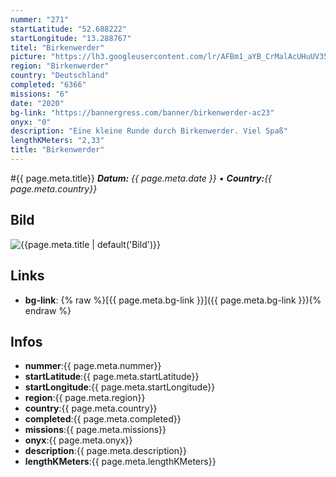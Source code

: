 ```yaml
---
nummer: "271"
startLatitude: "52.688222"
startLongitude: "13.288767"
titel: "Birkenwerder"
picture: "https://lh3.googleusercontent.com/lr/AFBm1_aYB_CrMalAcUHuUV35fmnM_8HWYhF64TYe9HZTrLDb8A2PAQNFAOt1nL6D-xZVV23eh3qFcenyTghwYVfvi2375fvnZMejaqdDL3XLgsC1d33Ubhyr5HqzDEU1PWyK0sDr9SaovWem77oJsAvYU9CsZ_gSBviFwoPAADP6vxHNrFVEjE5FG1g6XENKUCpE-szegI5R5JLy7voOht-j2XsB98y4PynZUaS4cR2TFhmaq8Jw27o4oNvdhECOAtqqeKgvwRlJcGJB-mN11em4YF_hP0r-rtJme-Y38i-hVXkOVfAeNieVCeq-4uUmYiTqtsTeAiG9h1smW4Bp8mxcTZUkA6cQYbm11MdY2qn93d839-pL4EjsVAwmWyFoa5LDbyiilahEnedm6h1NGlpf9Eqb3H5D6khsGTOQ59Z_LidHUuvBFcZF3Ji2ilwdPlATB7MZR1fGv0udFkP8xv7wzJzh1FdHvm-3QBj1G1BhEfxRwloj1v8NdeoDto5V_EjZr2MQwtjMNI24C4REE5gS2TbdkrAqIsCnT9UwZbcCbzPKXGfyBmv_gqfOk_joVms_ZTo3xocrHqczU_fzkPELFtFbykayns5W_siYiHYOm6rctvpGjaY77vCKQ_KJ8Or5VwFWdDxEh6dz_tKztWsXv9PlRNwQD4EWwZlI8IEtP5NnxOfrR97X2YIKRXIoEXc0Iuc9rKNrpYvouLKNSLjtHnvt5sqpW2gIdCWiF_fK4wXQ9ze7yUa_uhM7I0-1LN6ROIpLXNB7DhEbBlJbKV1d8cuFTS8dQwW7PODXIJdp4SiMHJwxjzT9HZ7GUUK7Z6b4Ng-q5S4KAt6P7VAV0jQQyRyYbgVlmyA"
region: "Birkenwerder"
country: "Deutschland"
completed: "6366"
missions: "6"
date: "2020"
bg-link: "https://bannergress.com/banner/birkenwerder-ac23"
onyx: "0"
description: "Eine kleine Runde durch Birkenwerder. Viel Spaß"
lengthKMeters: "2,33"
title: "Birkenwerder"
---
```


#{{ page.meta.title}}
_**Datum:** {{ page.meta.date }} • **Country:**{{ page.meta.country}}_

## Bild
![{{page.meta.title | default('Bild')}}]({{page.meta.picture}})

## Links
- **bg-link**: {% raw %}[{{ page.meta.bg-link }}]({{ page.meta.bg-link }}){% endraw %}

## Infos
- **nummer**:{{ page.meta.nummer}}
- **startLatitude**:{{ page.meta.startLatitude}}
- **startLongitude**:{{ page.meta.startLongitude}}
- **region**:{{ page.meta.region}}
- **country**:{{ page.meta.country}}
- **completed**:{{ page.meta.completed}}
- **missions**:{{ page.meta.missions}}
- **onyx**:{{ page.meta.onyx}}
- **description**:{{ page.meta.description}}
- **lengthKMeters**:{{ page.meta.lengthKMeters}}

